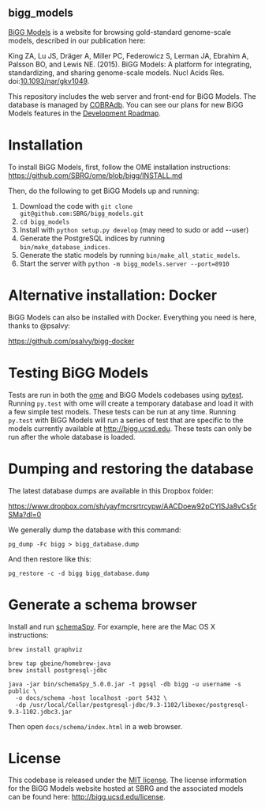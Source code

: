 bigg_models
-----------


[BiGG Models](http://bigg.ucsd.edu) is a website for browsing gold-standard genome-scale models, described in our publication here:

King ZA, Lu JS, Dräger A, Miller PC, Federowicz S, Lerman JA, Ebrahim A, Palsson BO, and Lewis NE. (2015). BiGG Models: A platform for integrating, standardizing, and sharing genome-scale models. Nucl Acids Res. doi:[10.1093/nar/gkv1049](https://doi.org/10.1093/nar/gkv1049).

This repository includes the web server and front-end for BiGG Models. The database is managed by [COBRAdb](https://github.com/sbrg/cobradb). You can see our plans for new BiGG Models features in the [Development Roadmap](https://github.com/SBRG/bigg_models/wiki/Development-roadmap).

Installation
============

To install BiGG Models, first, follow the OME installation instructions:
https://github.com/SBRG/ome/blob/bigg/INSTALL.md

Then, do the following to get BiGG Models up and running:

1. Download the code with ```git clone git@github.com:SBRG/bigg_models.git```
2. ```cd bigg_models```
3. Install with ```python setup.py develop``` (may need to sudo or add --user)
4. Generate the PostgreSQL indices by running ```bin/make_database_indices```.
4. Generate the static models by running ```bin/make_all_static_models```.
5. Start the server with ```python -m bigg_models.server --port=8910```

Alternative installation: Docker
================================

BiGG Models can also be installed with Docker. Everything you need is here, thanks to @psalvy:

https://github.com/psalvy/bigg-docker

Testing BiGG Models
===================

Tests are run in both the [ome](https://github.com/sbrg/ome) and BiGG Models
codebases using [pytest](http://pytest.org/). Running `py.test` with ome will
create a temporary database and load it with a few simple test models. These
tests can be run at any time. Running `py.test` with BiGG Models will run a
series of test that are specific to the models currently available at
http://bigg.ucsd.edu. These tests can only be run after the whole database is
loaded.

Dumping and restoring the database
==================================

The latest database dumps are available in this Dropbox folder:

https://www.dropbox.com/sh/yayfmcrsrtrcypw/AACDoew92pCYlSJa8vCs5rSMa?dl=0

We generally dump the database with this command:

```
pg_dump -Fc bigg > bigg_database.dump
```

And then restore like this:

```
pg_restore -c -d bigg bigg_database.dump
```

Generate a schema browser
=========================

Install and run [schemaSpy](http://schemaspy.sourceforge.net/). For example,
here are the Mac OS X instructions:

```shell
brew install graphviz

brew tap gbeine/homebrew-java
brew install postgresql-jdbc

java -jar bin/schemaSpy_5.0.0.jar -t pgsql -db bigg -u username -s public \
  -o docs/schema -host localhost -port 5432 \
  -dp /usr/local/Cellar/postgresql-jdbc/9.3-1102/libexec/postgresql-9.3-1102.jdbc3.jar
```

Then open `docs/schema/index.html` in a web browser.

License
=======

This codebase is released under the
[MIT license](https://github.com/SBRG/bigg_models/blob/master/LICENSE). The
license information for the BiGG Models website hosted at SBRG and the
associated models can be found here: http://bigg.ucsd.edu/license.
